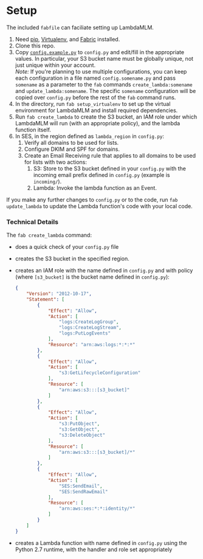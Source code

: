 # Setup

The included `fabfile` can faciliate setting up LambdaMLM.

1. Need [pip](https://pip.pypa.io/), [Virtualenv](https://virtualenv.pypa.io/), and [Fabric](http://fabfile.org/) installed.
2. Clone this repo.
3. Copy [`config.example.py`](../lambda/config.example.py) to `config.py` and edit/fill in the appropriate values.  In particular, your S3 bucket name must be globally unique, not just unique within your account.  
  _Note:_ If you're planning to use multiple configurations, you can keep each configuration in a file named `config.somename.py` and pass `somename` as a parameter to the `fab` commands `create_lambda:somename` and `update_lambda:somename`.  The specific `somename` configuration will be copied over `config.py` before the rest of the `fab` command runs.
4. In the directory, run `fab setup_virtualenv` to set up the virtual environment for LambdaMLM and install required dependencies.
5. Run `fab create_lambda` to create the S3 bucket, an IAM role under which LambdaMLM will run (with an appropriate policy), and the lambda function itself.
6. In SES, in the region defined as `lambda_region` in `config.py`:
	1. Verify all domains to be used for lists.
	2. Configure DKIM and SPF for domains.
	3. Create an Email Receiving rule that applies to all domains to be used for lists with two actions:
		1. S3: Store to the S3 bucket defined in your `config.py` with the incoming email prefix defined in `config.py` (example is `incoming/`).
		2. Lambda: Invoke the lambda function as an Event.

If you make any further changes to `config.py` or to the code, run `fab update_lambda` to update the Lambda function's code with your local code.


### Technical Details

The `fab create_lambda` command:

- does a quick check of your `config.py` file
- creates the S3 bucket in the specified region.
- creates an IAM role with the name defined in `config.py` and with policy (where `[s3_bucket]` is the bucket name defined in `config.py`):
    
    ```json
	{
	    "Version": "2012-10-17",
	    "Statement": [
	        {
	            "Effect": "Allow",
	            "Action": [
	                "logs:CreateLogGroup",
	                "logs:CreateLogStream",
	                "logs:PutLogEvents"
	            ],
	            "Resource": "arn:aws:logs:*:*:*"
	        },
	        {
	            "Effect": "Allow",
	            "Action": [
	                "s3:GetLifecycleConfiguration"
	            ],
	            "Resource": [
	                "arn:aws:s3:::[s3_bucket]"
	            ]
	        },
	        {
	            "Effect": "Allow",
	            "Action": [
	                "s3:PutObject",
	                "s3:GetObject",
	                "s3:DeleteObject"
	            ],
	            "Resource": [
	                "arn:aws:s3:::[s3_bucket]/*"
	            ]
	        },
	        {
	            "Effect": "Allow",
	            "Action": [
	                "SES:SendEmail",
	                "SES:SendRawEmail"
	            ],
	            "Resource": [
	                "arn:aws:ses:*:*:identity/*"
	            ]
	        }
	    ]
	}
	```
	
- creates a Lambda function with name defined in `config.py` using the Python 2.7 runtime, with the handler and role set appropriately

